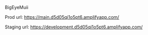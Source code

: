 BigEyeMuii



Prod url: https://main.d5d05qi1o5pt6.amplifyapp.com/

Staging url: https://development.d5d05qi1o5pt6.amplifyapp.com/ 
